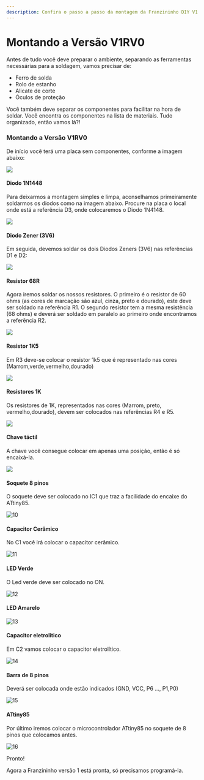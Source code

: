 ```yaml
---
description: Confira o passo a passo da montagem da Franzininho DIY V1
---
```


# Montando a Versão V1RV0

Antes de tudo você deve preparar o ambiente, separando as ferramentas necessárias para a soldagem, vamos precisar de:

* Ferro de solda
* Rolo de estanho
* Alicate de corte
* Óculos de proteção

Você também deve separar os componentes para facilitar na hora de soldar. Você encontra os componentes na lista de materiais. Tudo organizado, então vamos lá?!

### Montando a Versão V1RV0

De início você terá uma placa sem componentes, conforme a imagem abaixo:

![](../../.gitbook/assets/montagem-v1-00.png)

#### **Diodo 1N1448**

Para deixarmos a montagem simples e limpa, aconselhamos primeiramente soldarmos os diodos como na imagem abaixo. Procure na placa o local onde está a referência D3, onde colocaremos o Diodo 1N4148.

![](../../.gitbook/assets/montagem-v1-01.png)

#### **Diodo Zener \(3V6\)**

Em seguida, devemos soldar os dois Diodos Zeners \(3V6\) nas referências D1 e D2:

![](../../.gitbook/assets/montagem-v1-03.png)

#### **Resistor 68R**

Agora iremos soldar os nossos resistores. O primeiro é o resistor de 60 ohms \(as cores de marcação são azul, cinza, preto e dourado\), este deve ser soldado na referência R1. O segundo resistor tem a mesma resistência \(68 ohms\) e deverá ser soldado em paralelo ao primeiro onde encontramos a referência R2.

![](../../.gitbook/assets/montagem-v1-05.png)

#### **Resistor 1K5**

Em R3 deve-se colocar o resistor 1k5 que é representado nas cores \(Marrom,verde,vermelho,dourado\)

![](../../.gitbook/assets/montagem-v1-06.png)

#### **Resistores 1K**

Os resistores de 1K, representados nas cores \(Marrom, preto, vermelho,dourado\), devem ser colocados nas referências R4 e R5.

![](../../.gitbook/assets/montagem-v1-08.png)

#### **Chave táctil**

A chave você consegue colocar em apenas uma posição, então é só encaixá-la.

![](../../.gitbook/assets/montagem-v1-09.png)

#### **Soquete 8 pinos**

O soquete deve ser colocado no IC1 que traz a facilidade do encaixe do ATtiny85.

![10](../../.gitbook/assets/montagem-v1-10.png)

#### **Capacitor Cerâmico**

No C1 você irá colocar o capacitor cerâmico.

![11](../../.gitbook/assets/montagem-v1-11.png)

#### **LED Verde**

O Led verde deve ser colocado no ON.

![12](../../.gitbook/assets/montagem-v1-12.png)

#### **LED Amarelo**

![13](../../.gitbook/assets/montagem-v1-13.png)

#### **Capacitor eletrolitico**

Em C2 vamos colocar o capacitor eletrolítico.

![14](../../.gitbook/assets/montagem-v1-14.png)

#### **Barra de 8 pinos**

Deverá ser colocada onde estão indicados \(GND, VCC, P6 ..., P1,P0\)

![15](../../.gitbook/assets/montagem-v1-15.png)

#### **ATtiny85**

Por último iremos colocar o microcontrolador ATtiny85 no soquete de 8 pinos que
colocamos antes.

![16](../../.gitbook/assets/montagem-v1-16.png)

Pronto!

Agora a Franzininho versão 1 está pronta, só precisamos programá-la.


